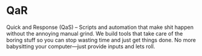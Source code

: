 # QaR
Quick and Response (QaS) – Scripts and automation that make shit happen without the annoying manual grind. We build tools that take care of the boring stuff so you can stop wasting time and just get things done. No more babysitting your computer—just provide inputs and lets roll.
